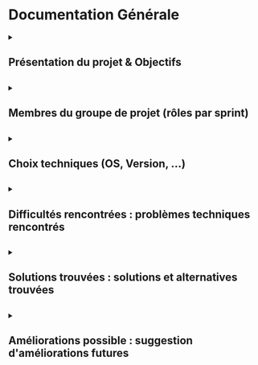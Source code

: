 # Documentation Générale

<details>
<summary><h2>Présentation du projet & Objectifs<h2></summary>

#### 1) Le projet :

Le projet consiste à créer un script qui s’exécute sur une machine et effectue des tâches sur des machines distantes.
L’ensemble des machines sont sur le même réseau.

Les tâches sont des actions ou des requêtes d’information.

L’objectif est de mettre en pratique plusieurs compétences techniques et collaboratives dans un projet de scripts orienté client/serveur. Il s'agit de créer un script bash pour un environnement Linux, à exécuter entre un serveur et un client Linux, et un script PowerShell pour un environnement Windows, à exécuter entre un serveur et un client Windows. Ce projet inclut le travail en équipe pour mener à bien chaque étape, la documentation détaillée du processus, et la démonstration du résultat final.

Mise en pratique des compétences suivantes :

- Mettre en place une architecture client/serveur
- Créer et gérer des scripts bash et PowerShell
- Réaliser un projet en équipe
- Documenter toutes les étapes
- Faire une démonstration de la réalisation finale

En somme, il s’agit d’un projet complet de développement et de déploiement de scripts, avec documentation et présentation.

Le projet contient 2 objectifs, 1 objectif principal et 1 objectif secondaire.

#### 2) Objectif principal :

**Objectif principal :**
- Depuis une machine Windows Server, on exécute un script PowerShell qui cible des ordinateurs Windows.  
- Depuis une machine Debian, on exécute un script shell qui cible des ordinateurs Ubuntu.  


**L’objectif principal est validé si :**  
- Il est complètement réalisé et fonctionnel
- La documentation est réalisée et correcte
- La présentation finale montre les 2 points précédents

#### 3) Objectif secondaire :

**Objectif secondaire :**
- Depuis un serveur, cibler une machine cliente avec un type d’OS différent

L’objectif secondaire est optionnel et amènera en cas de réalisation validée, à une meilleure évaluation.
</details>

<details>
<summary><h2>Membres du groupe de projet (rôles par sprint)<h2></summary>

Pour ce projet, les membres du groupe sont Sybill Gribonval, Julien Normand et Anthony Vidal.

#### Rôles par sprint :

**Sprint 1**
- Scrum Master : Sybill Gribonval 
- Product Owner : Julien Normand
- TSSR : Anthony Vidal

**Sprint 2**
- Scrum Master : Julien Normand
- Product Owner : Anthony Vidal
- TSSR : Sybill Gribonval

**Sprint 3**
- Scrum Master : Anthony Vidal
- Product Owner : Sybill Gribonval
- TSSR : Julien Normand

**Sprint 4**
- Scrum Master : Anthony Vidal
- Product Owner : Sybill Gribonval
- TSSR : Julien Normand
</details>

<details>
<summary><h2>Choix techniques (OS, Version, ...)<h2></summary>

#### 2 clients (au minimum) sont mis en place :

**Client Windows 10 :** 
Nom : **CLIWIN01**  
Compte utilisateur : **wilder (dans le groupe des admins locaux)** 
Mot de passe : **Azerty1***  
Adresse IP fixe : **172.16.10.20/24**  

**Client Ubuntu 22.04/24.04 LTS :**
Nom : **CLILIN01**  
Compte utilisateur : **wilder (dans le groupe sudo)**  
Mot de passe : **Azerty1*** 
Adresse IP fixe : **172.16.10.30/24** 

#### 2 serveurs sont mis en place :

**Serveur Windows Server 2022 (avec GUI):**
Nom : **SRVWIN01**  
Compte : **Administrator (dans le groupe des admins locaux)**  
Mot de passe : **Azerty1***  
Adresse IP fixe : **172.16.10.5/24**  

**Serveur Debian 12 (en CLI sans GUI):**  
Nom : **SRVLX01**
Compte : **root**
Mot de passe : **Azerty1***
Adresse IP fixe : **172.16.10.10/24**
</details>

<details>
<summary><h2>Difficultés rencontrées : problèmes techniques rencontrés<h2></summary>
</details>

<details>
<summary><h2>Solutions trouvées : solutions et alternatives trouvées<h2></summary>
</details>

<details>
<summary><h2>Améliorations possible : suggestion d'améliorations futures<h2></summary>
</details>
